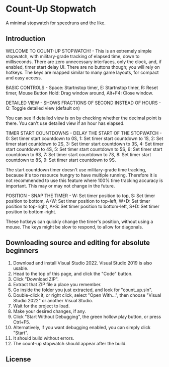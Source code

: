 # Count-Up Stopwatch
A minimal stopwatch for speedruns and the like.

## Introduction
WELCOME TO COUNT-UP STOPWATCH! - 
This is an extremely simple stopwatch, with military-grade tracking
of elapsed time, down to milliseconds. There are zero unnecessary
interfaces, only the clock, and, if enabled, timer start delay UI.
There are no buttons though; you will rely on hotkeys. The keys are
mapped similar to many game layouts, for compact and easy access.


BASIC CONTROLS - 
	Space: Startnstop timer,
	E: Startnstop timer,
	R: Reset timer,
	Mouse Button Hold: Drag window around,
	Alt+F4: Close window.


DETAILED VIEW - SHOWS FRACTIONS OF SECOND INSTEAD OF HOURS - 
	Q: Toggle detailed view (default on)
 
You can see if detailed view is on by checking whether the decimal
point is there. You can't use detailed view if an hour has elapsed.


TIMER START COUNTDOWNS - DELAY THE START OF THE STOPWATCH - 
	0: Set timer start countdown to 0S,
	1: Set timer start countdown to 1S,
	2: Set timer start countdown to 2S,
	3: Set timer start countdown to 3S,
	4: Set timer start countdown to 4S,
	5: Set timer start countdown to 5S,
	6: Set timer start countdown to 6S,
	7: Set timer start countdown to 7S,
	8: Set timer start countdown to 8S,
	9: Set timer start countdown to 9S.
 
The start countdown timer doesn't use military-grade time tracking,
because it's too resource hungry to have multiple running. Therefore
it is not recommended to use this feature where 100% time tracking
accuracy is important. This may or may not change in the future.


POSITION - SNAP THE TIMER - 
	W: Set timer position to top,
	S: Set timer position to bottom,
	A+W: Set timer position to top-left,
	W+D: Set timer position to top-right,
	A+S: Set timer position to bottom-left,
	S+D: Set timer position to bottom-right.
 
These hotkeys can quickly change the timer's position, without using
a mouse. The keys might be slow to respond, to allow for diagonals.

## Downloading source and editing for absolute beginners
1. Download and install Visual Studio 2022. Visual Studio 2019 is also usable.
2. Head to the top of this page, and click the "Code" button.
3. Click "Download ZIP".
4. Extract that ZIP file a place you remember.
5. Go inside the folder you just extracted, and look for "count_up.sln".
6. Double-click it, or right click, select "Open With...", then choose "Visual Studio 2022" or another Visual Studio.
7. Wait for the project to load.
8. Make your desired changes, if any.
9. Click "Start Without Debugging", the green hollow play button, or press Ctrl+F5.
10. Alternatively, if you want debugging enabled, you can simply click "Start".
11. It should build without errors.
12. The count-up stopwatch should appear after the build.

## License
